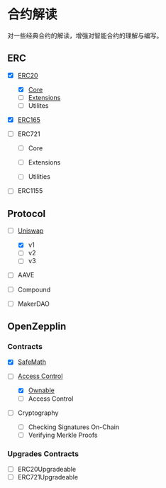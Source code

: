 # 合约解读

对一些经典合约的解读，增强对智能合约的理解与编写。

## ERC

- [x] [ERC20](https://github.com/Confucian-e/SolidityContract-Interpretation/tree/main/ERC20)
  
  - [x] [Core](https://github.com/Confucian-e/SolidityContract-Interpretation/tree/main/ERC20/Core)
  - [ ] [Extensions](https://github.com/Confucian-e/SolidityContract-Interpretation/tree/main/ERC20/Extensions)
  - [ ] Utilites

- [x] [ERC165](https://github.com/Confucian-e/SolidityContract-Interpretation/tree/main/ERC165)

- [ ] ERC721
  
  - [ ] Core
  
  - [ ] Extensions
  
  - [ ] Utilities

- [ ] ERC1155

## Protocol

- [ ] [Uniswap](https://github.com/Confucian-e/SolidityContract-Interpretation/tree/main/Uniswap)
  
  - [x] v1
  - [ ] v2
  - [ ] v3

- [ ] AAVE

- [ ] Compound

- [ ] MakerDAO

## OpenZepplin

### Contracts

- [x] [SafeMath](https://github.com/Confucian-e/SolidityContract-Interpretation/tree/main/SafeMath)

- [ ] [Access Control](https://github.com/Confucian-e/SolidityContract-Interpretation/tree/main/Access-Control)
  
  - [x] [Ownable](https://github.com/Confucian-e/SolidityContract-Interpretation/tree/main/Access-Control/Ownable)
  - [ ] Access Control

- [ ] Cryptography
  
  - [ ] Checking Signatures On-Chain
  - [ ] Verifying Merkle Proofs

### Upgrades Contracts

- [ ] ERC20Upgradeable
- [ ] ERC721Upgradeable
